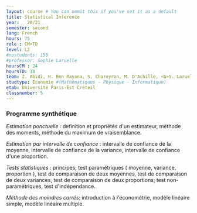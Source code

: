```yaml
---
layout: course # You can ommit this if you've set it as a default
title: Statistical Inference
year: 	20/21
semester: second
lang: French
hours: 75
role : CM+TD
level: L2
#nostudents: 150
#professor: Sophie Laruelle
hoursCM : 24
hoursTD: 18
team: Z. Abidi, H. Ben Rayana, S. Chareyron, M. D'Achille, <b>S. Laruelle</b>, A. Vialfont
studtype: Economie #(Mathématiques - Physique - Informatique)
etab: Université Paris-Est Créteil
classnumber: 5
---
```

### Programme synthétique


_Estimation ponctuelle_ : definition et propriétés d'un estimateur, méthode des moments, méthode du maximum de vraisemblance.


_Estimation par intervalle de confiance_ : intervalle de confiance de la moyenne, intervalle de confiance de la variance, intervalle de confiance d'une proportion.

_Tests statistiques_ : principes; test paramétriques ( moyenne, variance, proportion ), test de comparaison de deux moyennes, test de comparaison de deux variances, test de comparaison de deux proportions; test non-paramétriques, test d'indépendance.

_Méthode des moindres carrés_: introduction à l'économétrie, modèle linéaire simple, modèle linéaire multiple.
